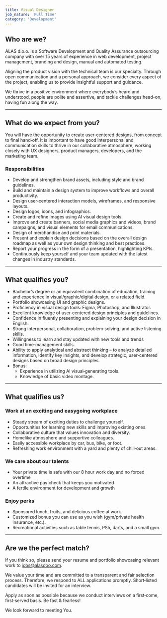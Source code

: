 ```yaml
---
title: Visual Designer
job_nature: 'Full Time'
category: 'Development'
---
```


## Who are we?

ALAS d.o.o. is a Software Development and Quality Assurance outsourcing company with over 15 years of experience in web development, project management, branding and design, manual and automated testing.

Aligning the product vision with the technical team is our specialty. Through open communication and a personal approach, we consider every aspect of the project, enabling us to provide insightful support and guidance.

We thrive in a positive environment where everybody’s heard and understood, people are polite and assertive, and tackle challenges head-on, having fun along the way.

---

## What do we expect from you?

You will have the opportunity to create user&#8209;centered designs, from concept to final hand&#8209;off. It is important to have good interpersonal and communication skills to thrive in our collaborative atmosphere, working closely with UX designers, product managers, developers, and the marketing team.

### Responsibilities

- Develop and strengthen brand assets, including style and brand guidelines.
- Build and maintain a design system to improve workflows and overall productivity.
- Design user&#8209;centered interaction models, wireframes, and responsive layouts.
- Design logos, icons, and infographics.
- Create and refine images using AI visual design tools.
- Improve and create banners, social media graphics and videos, brand campaigns, and visual elements for email communications.
- Design of merchandise and print materials.
- Present and explain design decisions based on the overall design roadmap as well as your own design thinking and best practices.
- Report your progress in the form of a presentation, highlighting KPIs.
- Continuously keep yourself and your team updated with the latest changes in industry standards.

---

## What qualifies you?

- Bachelor’s degree or an equivalent combination of education, training and experience in visual/graphic/digital design, or a related field.
- Portfolio showcasing UI and graphic designs.
- Proficiency in visual design tools: Figma, Photoshop, and Illustrator.
- Excellent knowledge of user&#8209;centered design principles and guidelines.
- Confidence in fluently presenting and explaining your design decision in English.
- Strong interpersonal, collaboration, problem&#8209;solving, and active listening skills.
- Willingness to learn and stay updated with new tools and trends
- Good time&#8209;management skills.
- Ability to apply analytical and abstract thinking – to analyze detailed information, identify key insights, and develop strategic, user&#8209;centered designs based on broad design principles.
- Bonus:
  - Experience in utilizing AI visual&#8209;generating tools.
  - Knowledge of basic video montage.

---

## What qualifies us?

### Work at an exciting and easygoing workplace

- Steady stream of exciting duties to challenge yourself.
- Opportunities for learning new skills and improving existing ones.
- Collaborative culture that values innovation and diversity.
- Homelike atmosphere and supportive colleagues.
- Easily accessible workplace by car, bus, bike, or foot.
- Refreshing work environment with a yard and plenty of chill&#8209;out areas.

### We care about our talents

- Your private time is safe with our 8 hour work day and no forced overtime
- An attractive pay check that keeps you motivated
- A fertile environment for development and growth

### Enjoy perks

- Sponsored lunch, fruits, and delicious coffee at work.
- Customized bonus you can use as you wish (gym/private health insurance, etc.).
- Recreational activities such as table tennis, PS5, darts, and a small gym.

---

## Are we the perfect match?

If you think so, please send your resume and portfolio showcasing relevant work to <jobs@alasdoo.com>.

We value your time and are committed to a transparent and fair selection process. Therefore, we respond to ALL applications promptly. Short&#8209;listed candidates will be invited for an interview.

Apply as soon as possible because we conduct interviews on a first&#8209;come, first&#8209;served basis. Be fast & fearless!

We look forward to meeting You.
